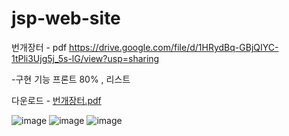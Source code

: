# jsp-web-site



번개장터 - pdf https://drive.google.com/file/d/1HRydBq-GBjQIYC-1tPli3Ujg5j_5s-lG/view?usp=sharing

-구현 기능 프론트 80% , 리스트 


다운로드 - [번개장터.pdf](https://github.com/nanandive/jsp-web-site/files/12081847/default.pdf)


![image](https://github.com/nanandive/jsp-web-site/assets/117037428/f9b9eb5f-02e1-4e7c-ae1a-4b8329e8f6df)
![image](https://github.com/nanandive/jsp-web-site/assets/117037428/57d6e5d6-2389-4a7a-8bf4-37e0cc21503d)
![image](https://github.com/nanandive/jsp-web-site/assets/117037428/22ab60fc-502a-4ba3-8f44-f021cf5f1ed8)




